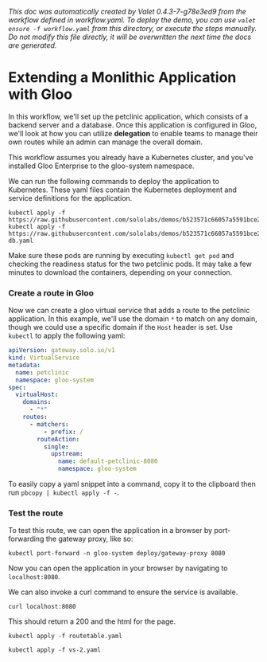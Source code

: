 _This doc was automatically created by Valet 0.4.3-7-g78e3ed9 from the workflow defined in workflow.yaml. To deploy the demo, you can use `valet ensure -f workflow.yaml` from this directory, or execute the steps manually. Do not modify this file directly, it will be overwritten the next time the docs are generated._

# Extending a Monlithic Application with Gloo

In this workflow, we'll set up the petclinic application, which consists of a backend server and a database. Once this application is configured in Gloo, we'll look at how you can utilize **delegation** to enable teams to manage their own routes while an admin can manage the overall domain.


This workflow assumes you already have a Kubernetes cluster, and you've installed Gloo Enterprise to the gloo-system namespace.


 



 

We can run the following commands to deploy the application to Kubernetes. These yaml files contain the Kubernetes deployment and service definitions for the application.


```
kubectl apply -f https://raw.githubusercontent.com/sololabs/demos/b523571c66057a5591bce22ad896729f1fee662b/petclinic_demo/petclinic.yaml
kubectl apply -f https://raw.githubusercontent.com/sololabs/demos/b523571c66057a5591bce22ad896729f1fee662b/petclinic_demo/petclinic-db.yaml
```

Make sure these pods are running by executing `kubectl get pod` and checking the readiness status for the two petclinic pods. It may take a few minutes to download the containers, depending on your connection.


### Create a route in Gloo

Now we can create a gloo virtual service that adds a route to the petclinic application. In this example, we'll use the domain `*` to match on any domain, though we could use a specific domain if the `Host` header is set. Use `kubectl` to apply the following yaml:


```yaml
apiVersion: gateway.solo.io/v1
kind: VirtualService
metadata:
  name: petclinic
  namespace: gloo-system
spec:
  virtualHost:
    domains:
      - "*"
    routes:
      - matchers:
          - prefix: /
        routeAction:
          single:
            upstream:
              name: default-petclinic-8080
              namespace: gloo-system
```

To easily copy a yaml snippet into a command, copy it to the clipboard then run `pbcopy | kubectl apply -f -`.


### Test the route

To test this route, we can open the application in a browser by port-forwarding the gateway proxy, like so:

`kubectl port-forward -n gloo-system deploy/gateway-proxy 8080`

Now you can open the application in your browser by navigating to `localhost:8080`.

We can also invoke a curl command to ensure the service is available.

`curl localhost:8080`

This should return a 200 and the html for the page.


 



 



```
kubectl apply -f routetable.yaml
```

 



```
kubectl apply -f vs-2.yaml
```

 



 

